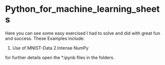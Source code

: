 # Python_for_machine_learning_sheets

Here you can see some easy exercised I had to solve and did with great fun and success. These Examples include:
1. Use of MNIST-Data
2.Intense NumPy

for further details open the *.ipynb files in the folders.
